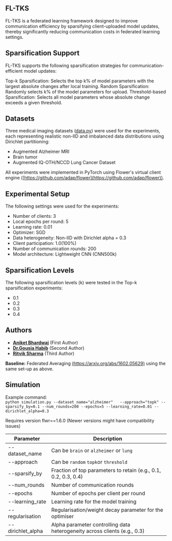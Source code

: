 ## FL-TKS
 
FL-TKS is a federated learning framework designed to improve communication efficiency by sparsifying client-uploaded model updates, thereby significantly reducing 
communication costs in federated learning settings.

## Sparsification Support
FL-TKS supports the following sparsification strategies for communication-efficient model updates:

Top-k Sparsification: Selects the top k% of model parameters with the largest absolute changes after local training.
Random Sparsification: Randomly selects k% of the model parameters for upload.
Threshold-based Sparsification: Selects all model parameters whose absolute change exceeds a given threshold.

## Datasets
Three medical imaging datasets ([data.py](data.py)) were used for the experiments, each representing realistic non-IID and imbalanced data distributions
 using Dirichlet partitioning:

* Augmented Alzheimer MRI 
* Brain tumor 
* Augmented IQ-OTH/NCCD Lung Cancer Dataset


All experiments were implemented in PyTorch using Flower's virtual client engine ([https://github.com/adap/flower](https://github.com/adap/flower)).

## Experimental Setup
The following settings were used for the experiments:

* Number of clients: 3
* Local epochs per round: 5
* Learning rate: 0.01
* Optimizer: SGD
* Data heterogeneity: Non-IID with Dirichlet alpha = 0.3
* Client participation: 1.0(100%)
* Number of communication rounds: 200
* Model architecture: Lightweight CNN (CNN500k)

## Sparsification Levels
The following sparsification levels (k) were tested in the Top-k sparsification experiments:
* 0.1
* 0.2
* 0.3
* 0.4

## Authors
- **[Aniket Bhardwaj](https://github.com/Aniket2241)** (First Author)
- **[Dr.Gousia Habib](https://github.com/gousiya26-I)** (Second Author)
- **[Ritvik Sharma](https://github.com/Ritvik0025)** (Third Author)


**Baseline:**
Federated Averaging [(https://arxiv.org/abs/1602.05629)](https://arxiv.org/abs/1602.05629) using the same set-up as above.

## Simulation

Example command:  
``python simulation.py --dataset_name="alzheimer"   --approach="topk" --sparsify_by=0.1 --num_rounds=200 --epochs=5 --learning_rate=0.01 --dirichlet_alpha=0.3``

Requires version flwr==1.6.0 (Newer versions might have compatibility issues)

| Parameter          | Description                                                                                                                                |
|--------------------|--------------------------------------------------------------------------------------------------------------------------------------------|
| --dataset_name     | Can be ``brain`` or ``alzheimer`` or ``lung``                                                                                              |              |                                                                     |
| --approach         | Can be ``random`` ``topk``or ``threshold``                                                                                                 |
| --sparsify_by      | Fraction of top parameters to retain (e.g., 0.1, 0.2, 0.3, 0.4)                                                                            |
| --num_rounds       | Number of communication rounds                                                                                                             |                 |
| --epochs           | Number of epochs per client per round                                                                                                      |
| --learning_rate    | Learning rate for the model training                                                                                                       |
| --regularisation   | Regularisation/weight decay parameter for the optimiser                                                                                    |
| --dirichlet_alpha  | Alpha parameter controlling data heterogeneity across clients (e.g., 0.3)                                                                  |         |

